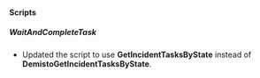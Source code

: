 
#### Scripts
##### WaitAndCompleteTask
- Updated the script to use **GetIncidentTasksByState** instead of **DemistoGetIncidentTasksByState**.  
